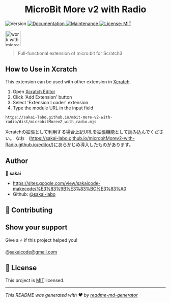 <h1 align="center">MicroBit More v2 with Radio</h1>
<p>
  <img alt="Version" src="https://img.shields.io/badge/version-0.2.4-blue.svg?cacheSeconds=2592000" />
  <a href="https://microbit-more.github.io/mbit-more-v2" target="_blank">
    <img alt="Documentation" src="https://img.shields.io/badge/documentation-yes-brightgreen.svg" />
  </a>
  <a href="https://github.com/microbit-more/mbit-more-v2/graphs/commit-activity" target="_blank">
    <img alt="Maintenance" src="https://img.shields.io/badge/Maintained%3F-yes-green.svg" />
  </a>
  <a href="https://github.com/microbit-more/mbit-more-v2/blob/master/LICENSE" target="_blank">
    <img alt="License: MIT" src="https://img.shields.io/github/license/microbit-more/mbit-more-v2" />
  </a>
</p>
<p>
  <img alt="work with micro:bit v1 and v2" src="https://cdn.sanity.io/images/ajwvhvgo/production/17d9277789c6f781092ee9c2f6993b0457c6ce94-1454x421.png" height="48">
</p>

> Full-functional extension of micro:bit for Scratch3


## How to Use in Xcratch 

This extension can be used with other extension in [Xcratch](https://xcratch.github.io/). 
1. Open [Xcratch Editor](https://xcratch.github.io/editor)
2. Click 'Add Extension' button
3. Select 'Extension Loader' extension
4. Type the module URL in the input field 
```
https://sakai-labo.github.io/mbit-more-v2-with-radio/dist/microbitMorev2_with_radio.mjs
```

Xcratchの拡張として利用する場合上記URLを拡張機能として読み込んでください。
なお　(https://sakai-labo.github.io/microbitMorev2-with-Radio.github.io/editor/)にあらかじめ導入したものがあります。

## Author

👤 **sakai**

* https://sites.google.com/view/sakaicode-makecode/%E3%83%9B%E3%83%BC%E3%83%A0
* Github: [@sakai-labo](https://github.com/sakai-labo)

## 🤝 Contributing



## Show your support

Give a ⭐️ if this project helped you!

@sakaicode@gmail.com
## 📝 License

This project is [MIT](https://github.com/microbit-more/mbit-more-v2/blob/master/LICENSE) licensed.

***
_This README was generated with ❤️ by [readme-md-generator](https://github.com/kefranabg/readme-md-generator)_